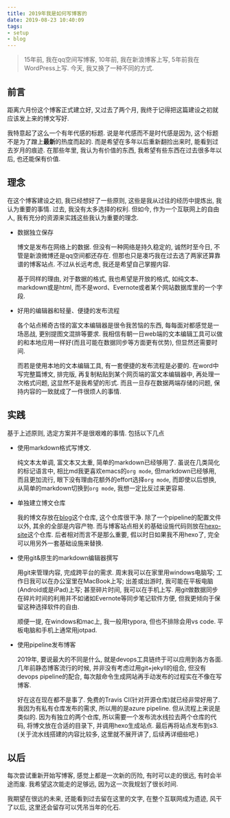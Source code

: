 ```yaml
---
title: 2019年我是如何写博客的
date: 2019-08-23 10:40:09
tags:
- setup
- blog
---
```




> 15年前, 我在qq空间写博客, 10年前, 我在新浪博客上写, 5年前我在WordPress上写. 今天, 我又换了一种不同的方式.

## 前言

距离六月份这个博客正式建立好, 又过去了两个月, 我终于记得把这篇建设之初就应该发上来的博文写好.

我特意起了这么一个有年代感的标题. 说是年代感而不是时代感是因为, 这个标题不是为了蹭上**最新**的热度而起的. 而是希望在多年以后重新翻捡出来时, 能看到过去岁月的痕迹. 在那些年里, 我认为有价值的东西, 我希望有些东西在过去很多年以后, 也还能保有价值.

## 理念

在这个博客建设之初, 我已经想好了一些原则, 这些是我从过往的经历中提炼出, 我认为重要的事情. 过去, 我没有太多选择的权利. 但如今, 作为一个互联网上的自由人, 我有充分的资源来实践这些我认为重要的理念.

* 数据独立保存

  博文是发布在网络上的数据. 但没有一种网络是持久稳定的, 诚然时至今日, 不管是新浪微博还是qq空间都还存在. 但那也只是凑巧我在过去选了两家还算靠谱的博客站点. 不过从长远考虑, 我还是希望自己掌握内容.

  基于同样的理由, 对于数据的格式, 我也希望是开放的格式, 如纯文本、markdown或是html, 而不是word、Evernote或者某个网站数据库里的一个字段.

* 好用的编辑器和轻量、便捷的发布流程

  各个站点稀奇古怪的富文本编辑器是很令我苦恼的东西, 每每面对都感觉是一场恶战, 更别提图文混排等要求. 我相信有朝一日web端的文本编辑工具可以做的和本地应用一样好(而且可能在数据同步等方面更有优势), 但显然还需要时间.

  而若是使用本地的文本编辑工具, 有一套便捷的发布流程是必要的. 在word中写完整篇博文, 排完版, 再复制粘贴到某个网页端的富文本编辑器中, 再处理一次格式问题, 这显然不是我希望的形式. 而且一旦存在数据两端存储的问题, 保持内容的一致就成了一件很烦人的事情.

## 实践

基于上述原则, 选定方案并不是很艰难的事情. 包括以下几点

* 使用markdown格式写博文.

  纯文本太单调, 富文本又太重, 简单的markdown已经够用了. 虽说在几类简化的标记语言中, 相比md我更喜欢emacs的`org mode`, 但markdown已经够用, 而且更加流行, 眼下没有理由花额外的effort选择`org mode`, 而即使以后想换, 从简单的markdown切换到`org mode`, 我想一定比反过来更容易.

* 单独建立博文仓库

  我的博文存放在[blog](https://github.com/xdsoar/blog)这个仓库, 这个仓库很干净. 除了一个pipeline的配置文件以外, 其余的全部是内容产物. 而与博客站点相关的基础设施代码则放在[hexo-site](https://github.com/xdsoar/hexo-site)这个仓库. 后者相对而言不是那么重要, 假以时日如果我不用hexo了, 完全可以用另外一套基础设施来替换.

* 使用git&原生的markdown编辑器撰写

  用git来管理内容, 完成跨平台的需求. 周末我可以在家里用windows电脑写; 工作日我可以在办公室里在MacBook上写; 出差或出游时, 我可能在平板电脑(Android或是iPad)上写; 甚至碎片时间, 我可以在手机上写. 用git做数据同步在碎片时间的利用并不如诸如Evernote等同步笔记软件方便, 但我更倾向于保留这种选择软件的自由.

  顺便一提, 在windows和mac上, 我一般用typora, 但也不排除会用vs code. 平板电脑和手机上通常用jotpad.

* 使用pipeline发布博客

  2019年, 要说最大的不同是什么, 就是devops工具链终于可以应用到各方各面. 几年前静态博客流行的时候, 并非没有考虑过用git+jekyll的组合, 但没有devops pipeline的配合, 每次敲命令生成网站再手动发布的过程实在不像在写博客.

  好在这在现在都不是事了. 免费的Travis CI(针对开源仓库)就已经非常好用了. 我因为有私有仓库发布的需求, 所以用的是azure pipeline. 但从流程上来说是类似的. 因为有独立的两个仓库, 所以需要一个发布流水线拉去两个仓库的代码, 将博文放在合适的目录下, 并调用hexo生成站点. 最后再将站点发布到s3. (关于流水线搭建的内容比较多, 这里就不展开讲了, 后续再详细些吧.)

## 以后

每次尝试重新开始写博客, 感觉上都是一次新的历险, 有时可以走的很远, 有时会半途而废. 我希望这次能走的足够远, 因为这一次我规划了很长时间.

我期望在很远的未来, 还能看到过去留在这里的文字, 在整个互联网成为遗迹, 风干了以后, 这里还会留存可以凭吊当年的化石.